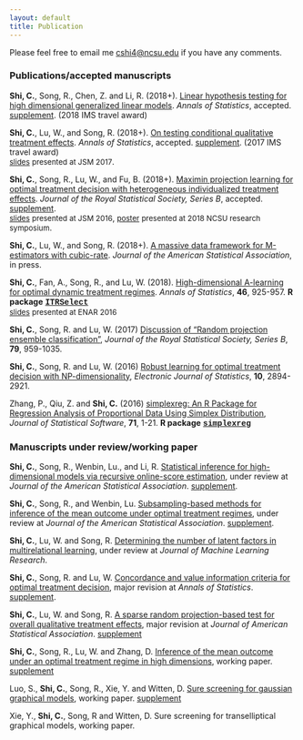 ```yaml
---
layout: default
title: Publication
---
```


<!---### Publication-->

Please feel free to email me <cshi4@ncsu.edu> if you have any comments. 

### Publications/accepted manuscripts
**Shi, C.**, Song, R., Chen, Z. and Li, R. (2018+). [Linear hypothesis testing for high dimensional generalized linear models](./paper/hdlineartest.pdf). 
_Annals of Statistics_, accepted. [supplement](./paper/supphdlineartest.pdf). (2018 IMS travel award)

**Shi, C.**, Lu, W., and Song, R. (2018+). [On testing conditional qualitative treatment effects](./paper/CQTEaccept.pdf). _Annals of Statistics_, accepted. 
[supplement](./paper/suppCQTEaccept.pdf). (2017 IMS travel award) <br/> [<font size="2.5">slides</font>](./slides/JSM2017.pdf) <font size="2.5">presented at JSM 2017</font>.

**Shi, C.**, Song, R., Lu, W., and Fu, B. (2018+). [Maximin projection learning for optimal treatment decision with heterogeneous individualized treatment effects](./paper/maximinfinal.pdf). _Journal of the Royal Statistical Society, Series B_, accepted. [supplement](./paper/suppmaximinfinal.pdf).
<br/> [<font size="2.5">slides</font>](./slides/JSM2016.pdf) <font size="2.5">presented at JSM 2016</font>, [<font size="2.5">poster</font>](./slides/NCSU2018.pdf) <font size="2.5">presented at 2018 NCSU research symposium</font>. 

**Shi, C.**, Lu, W., and Song, R. (2018+). [A massive data framework for M-estimators with cubic-rate](https://www.tandfonline.com/doi/full/10.1080/01621459.2017.1360779). _Journal of the American Statistical Association_, in press.

**Shi, C.**, Fan, A., Song, R., and Lu, W. (2018). [High-dimensional A-learning for optimal dynamic treatment regimes](https://projecteuclid.org/euclid.aos/1525313071). _Annals of Statistics_, **46**, 925-957.
**R package** [<span style="font-family:courier;">**ITRSelect**</span>](https://cran.r-project.org/web/packages/ITRSelect/index.html) <br/> [<font size="2.5">slides</font>](./slides/ENAR2016spring.pdf) <font size="2.5">presented at ENAR 2016</font>

**Shi, C.**, Song, R. and Lu, W. (2017) [Discussion of “Random projection ensemble classification”](./paper/discussion-sketch01.pdf), _Journal of the Royal Statistical Society, Series B_, **79**, 959-1035.

**Shi, C.**, Song, R. and Lu, W. (2016) [Robust learning for optimal treatment decision with NP-dimensionality](https://projecteuclid.org/euclid.ejs/1476368559), _Electronic Journal of Statistics_, **10**, 2894-2921.

Zhang, P., Qiu, Z. and **Shi, C.** (2016) [simplexreg: An R Package for Regression Analysis of Proportional Data Using Simplex Distribution](https://www.jstatsoft.org/article/view/v071i11), _Journal of Statistical Software_, **71**, 1-21.
**R package** [<span style="font-family:courier;">**simplexreg**</span>](https://cran.r-project.org/web/packages/simplexreg/index.html)

### Manuscripts under review/working paper

**Shi, C.**, Song, R., Wenbin, Lu., and Li, R. [Statistical inference for high-dimensional models via recursive online-score estimation](./paper/HDCI.pdf), under review at _Journal of the American Statistical
Association_. [supplement](./paper/suppHDCI.pdf).

**Shi, C.**, Song, R., and Wenbin, Lu. [Subsampling-based methods for inference of the mean outcome under optimal treatment regimes](./paper/subagging.pdf), under review at _Journal of the American
Statistical Association_. [supplement](./paper/suppsubagging.pdf). 

**Shi, C.**, Lu, W. and Song, R. [Determining the number of latent factors in multirelational learning](./paper/Rescal.pdf), under review at _Journal of Machine Learning Research_.

**Shi, C.**, Song, R. and Lu, W. [Concordance and value information criteria for optimal treatment decision](./paper/CVIC4.pdf), major revision at _Annals of Statistics_. [supplement](./paper/suppCVIC4.pdf).

**Shi, C.**, Lu, W. and Song, R. [A sparse random projection-based test for overall qualitative treatment effects](./paper/OQTE.pdf), major revision at _Journal of American Statistical Association_. [supplement](./paper/suppOQTE.pdf)

**Shi, C.**, Song, R., Lu, W. and Zhang, D. [Inference of the mean outcome under an optimal treatment regime in high dimensions](./paper/AIPWE.pdf), working paper. [supplement](./paper/suppAIPWE.pdf)

Luo, S., **Shi, C.**, Song, R., Xie, Y. and Witten, D. [Sure screening for gaussian graphical models](./paper/GRASS.pdf), working paper. [supplement](./paper/suppGRASS.pdf)

Xie, Y., **Shi, C.**, Song, R and Witten, D. Sure screening for transelliptical graphical models, working paper.

